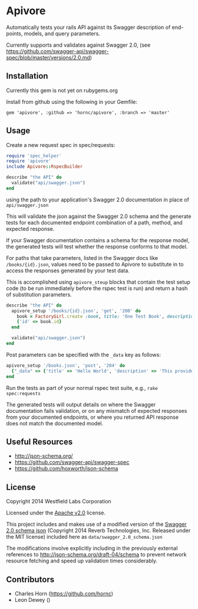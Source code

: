 # Apivore

Automatically tests your rails API against its Swagger description of end-points, models, and query parameters.

Currently supports and validates against Swagger 2.0, (see https://github.com/swagger-api/swagger-spec/blob/master/versions/2.0.md)

## Installation

Currently this gem is not yet on rubygems.org

Install from github using the following in your Gemfile:

    gem 'apivore', :github => 'hornc/apivore', :branch => 'master'

## Usage

Create a new request spec in spec/requests:
```ruby
require 'spec_helper'
require 'apivore'
include Apivore::RspecBuilder

describe "the API" do
  validate("api/swagger.json")
end
```
using the path to your application's Swagger 2.0 documentation in place of `api/swagger.json`

This will validate the json against the Swagger 2.0 schema and the generate tests for each documented endpoint combination of a path, method, and expected response.

If your Swagger documentation contains a schema for the response model, the generated tests will test whether the response conforms to that model.

For paths that take parameters, listed in the Swagger docs like `/books/{id}.json`, values need to be passed to Apivore to substitute in to access the responses generated by your test data.

This is accomplished using `apivore_steup` blocks that contain the test setup code (to be run immediately before the rspec test is run) and return a hash of substitution parameters.
```ruby
describe "the API" do
  apivore_setup '/books/{id}.json', 'get', '200' do
    book = FactoryGirl.create :book, title: 'One Test Book', description: "Setup your test data however you like, but return the relevant parameters so it can be accessed via the path"
    {'id' => book.id}
  end

  validate("api/swagger.json")
end
```
Post parameters can be specified with the `_data` key as follows:

```ruby
apivore_setup '/books.json', 'post', '204' do
  {"_data" => {'title' => 'Hello World', 'description' => 'This provides data for testing a 204 is returned when a new book is created.'}}
end
```

Run the tests as part of your normal rspec test suite, e.g., `rake spec:requests`

The generated tests will output details on where the Swagger documentation fails validation, or on any mismatch of expected responses from your documented endpoints, or where you returned API response does not match the documented model.

## Useful Resources

* http://json-schema.org/
* https://github.com/swagger-api/swagger-spec
* https://github.com/hoxworth/json-schema

## License

Copyright 2014 Westfield Labs Corporation

Licensed under the [Apache v2.0](http://www.apache.org/licenses/LICENSE-2.0.html) license.

This project includes and makes use of a modified version of the [Swagger 2.0 schema json](https://github.com/swagger-api/swagger-spec/blob/master/schemas/v2.0/schema.json) (Copyright 2014 Reverb Technologies, Inc. Released under the MIT license) included here as `data/swagger_2.0_schema.json`

The modifications involve explicitly including in the previously external references to http://json-schema.org/draft-04/schema to prevent network resource fetching and speed up validation times considerably.

## Contributors

* Charles Horn (https://github.com/hornc)
* Leon Dewey ()

